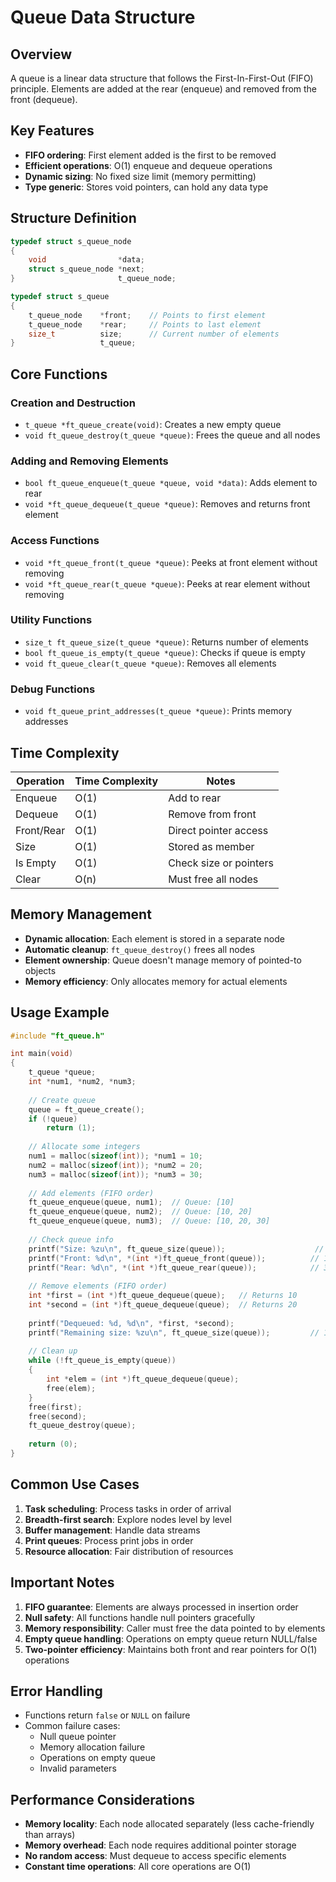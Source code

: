 # Queue Data Structure

## Overview

A queue is a linear data structure that follows the First-In-First-Out (FIFO) principle. Elements are added at the rear (enqueue) and removed from the front (dequeue).

## Key Features

- **FIFO ordering**: First element added is the first to be removed
- **Efficient operations**: O(1) enqueue and dequeue operations
- **Dynamic sizing**: No fixed size limit (memory permitting)
- **Type generic**: Stores void pointers, can hold any data type

## Structure Definition

```c
typedef struct s_queue_node
{
    void                *data;
    struct s_queue_node *next;
}                       t_queue_node;

typedef struct s_queue
{
    t_queue_node    *front;    // Points to first element
    t_queue_node    *rear;     // Points to last element
    size_t          size;      // Current number of elements
}                   t_queue;
```

## Core Functions

### Creation and Destruction

- `t_queue *ft_queue_create(void)`: Creates a new empty queue
- `void ft_queue_destroy(t_queue *queue)`: Frees the queue and all nodes

### Adding and Removing Elements

- `bool ft_queue_enqueue(t_queue *queue, void *data)`: Adds element to rear
- `void *ft_queue_dequeue(t_queue *queue)`: Removes and returns front element

### Access Functions

- `void *ft_queue_front(t_queue *queue)`: Peeks at front element without removing
- `void *ft_queue_rear(t_queue *queue)`: Peeks at rear element without removing

### Utility Functions

- `size_t ft_queue_size(t_queue *queue)`: Returns number of elements
- `bool ft_queue_is_empty(t_queue *queue)`: Checks if queue is empty
- `void ft_queue_clear(t_queue *queue)`: Removes all elements

### Debug Functions

- `void ft_queue_print_addresses(t_queue *queue)`: Prints memory addresses

## Time Complexity

| Operation | Time Complexity | Notes |
|-----------|----------------|-------|
| Enqueue | O(1) | Add to rear |
| Dequeue | O(1) | Remove from front |
| Front/Rear | O(1) | Direct pointer access |
| Size | O(1) | Stored as member |
| Is Empty | O(1) | Check size or pointers |
| Clear | O(n) | Must free all nodes |

## Memory Management

- **Dynamic allocation**: Each element is stored in a separate node
- **Automatic cleanup**: `ft_queue_destroy()` frees all nodes
- **Element ownership**: Queue doesn't manage memory of pointed-to objects
- **Memory efficiency**: Only allocates memory for actual elements

## Usage Example

```c
#include "ft_queue.h"

int main(void)
{
    t_queue *queue;
    int *num1, *num2, *num3;
    
    // Create queue
    queue = ft_queue_create();
    if (!queue)
        return (1);
    
    // Allocate some integers
    num1 = malloc(sizeof(int)); *num1 = 10;
    num2 = malloc(sizeof(int)); *num2 = 20;
    num3 = malloc(sizeof(int)); *num3 = 30;
    
    // Add elements (FIFO order)
    ft_queue_enqueue(queue, num1);  // Queue: [10]
    ft_queue_enqueue(queue, num2);  // Queue: [10, 20]
    ft_queue_enqueue(queue, num3);  // Queue: [10, 20, 30]
    
    // Check queue info
    printf("Size: %zu\n", ft_queue_size(queue));                    // 3
    printf("Front: %d\n", *(int *)ft_queue_front(queue));          // 10
    printf("Rear: %d\n", *(int *)ft_queue_rear(queue));            // 30
    
    // Remove elements (FIFO order)
    int *first = (int *)ft_queue_dequeue(queue);   // Returns 10
    int *second = (int *)ft_queue_dequeue(queue);  // Returns 20
    
    printf("Dequeued: %d, %d\n", *first, *second);
    printf("Remaining size: %zu\n", ft_queue_size(queue));         // 1
    
    // Clean up
    while (!ft_queue_is_empty(queue))
    {
        int *elem = (int *)ft_queue_dequeue(queue);
        free(elem);
    }
    free(first);
    free(second);
    ft_queue_destroy(queue);
    
    return (0);
}
```

## Common Use Cases

1. **Task scheduling**: Process tasks in order of arrival
2. **Breadth-first search**: Explore nodes level by level
3. **Buffer management**: Handle data streams
4. **Print queues**: Process print jobs in order
5. **Resource allocation**: Fair distribution of resources

## Important Notes

1. **FIFO guarantee**: Elements are always processed in insertion order
2. **Null safety**: All functions handle null pointers gracefully
3. **Memory responsibility**: Caller must free the data pointed to by elements
4. **Empty queue handling**: Operations on empty queue return NULL/false
5. **Two-pointer efficiency**: Maintains both front and rear pointers for O(1) operations

## Error Handling

- Functions return `false` or `NULL` on failure
- Common failure cases:
  - Null queue pointer
  - Memory allocation failure
  - Operations on empty queue
  - Invalid parameters

## Performance Considerations

- **Memory locality**: Each node allocated separately (less cache-friendly than arrays)
- **Memory overhead**: Each node requires additional pointer storage
- **No random access**: Must dequeue to access specific elements
- **Constant time operations**: All core operations are O(1)
